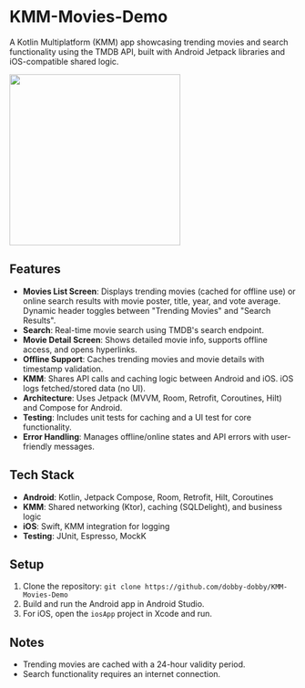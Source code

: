 # KMM-Movies-Demo

A Kotlin Multiplatform (KMM) app showcasing trending movies and search functionality using the TMDB API, built with Android Jetpack libraries and iOS-compatible shared logic.

<img src="https://github.com/dobby-dobby/KMM-Movies-Demo/blob/master/gif_demo_app.gif" width="300" />

## Features
- **Movies List Screen**: Displays trending movies (cached for offline use) or online search results with movie poster, title, year, and vote average. Dynamic header toggles between "Trending Movies" and "Search Results".
- **Search**: Real-time movie search using TMDB's search endpoint.
- **Movie Detail Screen**: Shows detailed movie info, supports offline access, and opens hyperlinks.
- **Offline Support**: Caches trending movies and movie details with timestamp validation.
- **KMM**: Shares API calls and caching logic between Android and iOS. iOS logs fetched/stored data (no UI).
- **Architecture**: Uses Jetpack (MVVM, Room, Retrofit, Coroutines, Hilt) and Compose for Android.
- **Testing**: Includes unit tests for caching and a UI test for core functionality.
- **Error Handling**: Manages offline/online states and API errors with user-friendly messages.

## Tech Stack
- **Android**: Kotlin, Jetpack Compose, Room, Retrofit, Hilt, Coroutines
- **KMM**: Shared networking (Ktor), caching (SQLDelight), and business logic
- **iOS**: Swift, KMM integration for logging
- **Testing**: JUnit, Espresso, MockK

## Setup
1. Clone the repository: `git clone https://github.com/dobby-dobby/KMM-Movies-Demo`
2. Build and run the Android app in Android Studio.
3. For iOS, open the `iosApp` project in Xcode and run.

## Notes
- Trending movies are cached with a 24-hour validity period.
- Search functionality requires an internet connection.
